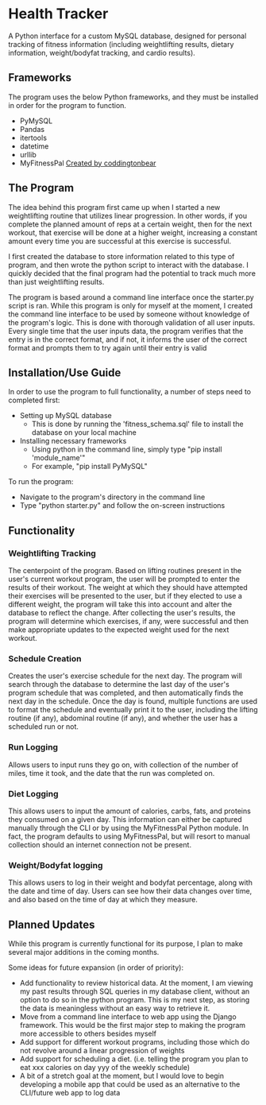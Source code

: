 # Health Tracker

A Python interface for a custom MySQL database, designed for personal tracking of fitness information (including weightlifting results, dietary information, weight/bodyfat tracking, and cardio results). 

## Frameworks
The program uses the below Python frameworks, and they must be installed in order for the program to function.


* PyMySQL
* Pandas
* itertools
* datetime
* urllib
* MyFitnessPal [Created by coddingtonbear](https://github.com/coddingtonbear/python-myfitnesspal)

## The Program
The idea behind this program first came up when I started a new weightlifting routine that utilizes linear progression. In other words, if you complete the planned amount of reps at a certain weight, then for the next workout, that exercise will be done at a higher weight, increasing a constant amount every time you are successful at this exercise is successful. 

I first created the database to store information related to this type of program, and then wrote the python script to interact with the database. I quickly decided that the final program had the potential to track much more than just weightlifting results.

The program is based around a command line interface once the starter.py script is ran. While this program is only for myself at the moment, I created the command line interface to be used by someone without knowledge of the program's logic. This is done with thorough validation of all user inputs. Every single time that the user inputs data, the program verifies that the entry is in the correct format, and if not, it informs the user of the correct format and prompts them to try again until their entry is valid

## Installation/Use Guide

In order to use the program to full functionality, a number of steps need to completed first:
* Setting up MySQL database
    * This is done by running the 'fitness_schema.sql' file to install the database on your local machine
* Installing necessary frameworks
    * Using python in the command line, simply type "pip install 'module_name'"
    * For example, "pip install PyMySQL"

To run the program:
* Navigate to the program's directory in the command line
* Type "python starter.py" and follow the on-screen instructions



## Functionality
### Weightlifting Tracking
The centerpoint of the program. Based on lifting routines present in the user's current workout program, the user will be prompted to enter the results of their workout. The weight at which they should have attempted their exercises will be presented to the user, but if they elected to use a different weight, the program will take this into account and alter the database to reflect the change. After collecting the user's results, the program will determine which exercises, if any, were successful and then make appropriate updates to the expected weight used for the next workout. 

### Schedule Creation
Creates the user's exercise schedule for the next day. The program will search through the database to determine the last day of the user's program schedule that was completed, and then automatically finds the next day in the schedule. Once the day is found, multiple functions are used to format the schedule and eventually print it to the user, including the lifting routine (if any), abdominal routine (if any), and whether the user has a scheduled run or not.

### Run Logging
Allows users to input runs they go on, with collection of the number of miles, time it took, and the date that the run was completed on. 

### Diet Logging
This allows users to input the amount of calories, carbs, fats, and proteins they consumed on a given day. This information can either be captured manually through the CLI or by using the MyFitnessPal Python module. In fact, the program defaults to using MyFitnessPal, but will resort to manual collection should an internet connection not be present. 

### Weight/Bodyfat logging
This allows users to log in their weight and bodyfat percentage, along with the date and time of day. Users can see how their data changes over time, and also based on the time of day at which they measure. 


## Planned Updates
While this program is currently functional for its purpose, I plan to make several major additions in the coming months. 

Some ideas for future expansion (in order of priority):

* Add functionality to review historical data. At the moment, I am viewing my past results through SQL queries in my database client, without an option to do so in the python program. This is my next step, as storing the data is meaningless without an easy way to retrieve it. 
* Move from a command line interface to web app using the Django framework. This would be the first major step to making the program more accessible to others besides myself
* Add support for different workout programs, including those which do not revolve around a linear progression of weights
* Add support for scheduling a diet. (i.e. telling the program you plan to eat xxx calories on day yyy of the weekly schedule)
* A bit of a stretch goal at the moment, but I would love to begin developing a mobile app that could be used as an alternative to the CLI/future web app to log data
